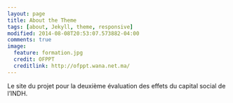 ```yaml
---
layout: page
title: About the Theme
tags: [about, Jekyll, theme, responsive]
modified: 2014-08-08T20:53:07.573882-04:00
comments: true
image:
  feature: formation.jpg
  credit: OFPPT
  creditlink: http://ofppt.wana.net.ma/
---
```


Le site du projet pour la deuxième évaluation des effets du capital social de l’INDH.

